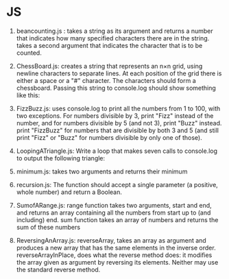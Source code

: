 # JS
1. beancounting.js : takes a string as its argument and returns a number that indicates how many specified characters there are in the string.
takes a second argument that indicates the character that is to be counted.

2. ChessBoard.js: creates a string that represents an n×n grid, using newline characters to separate lines. 
At each position of the grid there is either a space or a "#" character. The characters should form a chessboard.
Passing this string to console.log should show something like this:

3. FizzBuzz.js: uses console.log to print all the numbers from 1 to 100, with two exceptions. 
For numbers divisible by 3, print "Fizz" instead of the number, 
and for numbers divisible by 5 (and not 3), print "Buzz" instead.
print "FizzBuzz" for numbers that are divisible by both 3 and 5 (and still print "Fizz" or "Buzz" for numbers divisible by only one of those).

4. LoopingATriangle.js: Write a loop that makes seven calls to console.log to output the following triangle:

5. minimum.js: takes two arguments and returns their minimum

6. recursion.js: The function should accept a single parameter (a positive, whole number) and return a Boolean.

7. SumofARange.js: range function takes two arguments, start and end, and returns an array containing all the numbers from start up to (and including) end.
sum function takes an array of numbers and returns the sum of these numbers

8. ReversingAnArray.js: reverseArray, takes an array as argument and produces a new array that has the same elements in the inverse order. 
reverseArrayInPlace, does what the reverse method does: it modifies the array given as argument by reversing its elements. 
Neither may use the standard reverse method.
